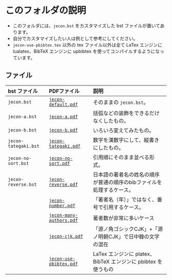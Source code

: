 <!--
Author:         Shiro Takeda
e-mail          <shiro.takeda@gmail.com>
First-written:  <2016-03-16>
Time-stamp:     <2021-09-12 16:06:17 st>
-->

このフォルダの説明
==============================

+ このフォルダには、`jecon.bst` をカスタマイズした bst ファイルが置いてあります。
+ 自分でカスタマイズしたい人は例として参考にしてください。
+ `jecon-use-pbibtex.tex` 以外の tex ファイル以外は全て LaTex エンジンに lualatex、BibTeX エンジンに upbibtex を使ってコンパイルするようになっています。

## ファイル

| bst ファイル         | PDFファイル                                        | 説明                                                                  |
|:---------------------|:---------------------------------------------------|:----------------------------------------------------------------------|
| `jecon.bst`          | [`jecon-default.pdf`](jecon-default.pdf)           | そのままの `jecon.bst`。                                              |
| `jecon-a.bst`        | [`jecon-a.pdf`](jecon-a.pdf)                       | 括弧などの装飾をできるだけなくしたもの。                              |
| `jecon-b.bst`        | [`jecon-b.pdf`](jecon-b.pdf)                       | いろいろ変えてみたもの。                                              |
| `jecon-tategaki.bst` | [`jecon-tategaki.pdf`](jecon-tategaki.pdf)         | 数字を漢数字にして、縦書きにしたもの。                                |
| `jecon-no-sort.bst`  | [`jecon-no-sort.pdf`](jecon-no-sort.pdf)           | 引用順にそのまま並べる形式。                                          |
| `jecon-reverse.bst`  | [`jecon-reverse.pdf`](jecon-reverse.pdf)           | 日本語の著者名の姓名の順序が普通の順序のbibファイルを処理するケース。 |
|                      | [`jecon-number.pdf`](jecon-number.pdf)             | 「著者名（年）」ではなく、番号で引用するケース。                      |
|                      | [`jecon-many-authors.pdf`](jecon-many-authors.pdf) | 著者数が非常に多いケース                                              |
|                      | [`jecon-cjk.pdf`](jecon-cjk.pdf)                   | 「源ノ角ゴシックCJK」+「源ノ明朝CJK」で日中韓の文字の混在             |
|                      | [`jecon-use-pbibtex.pdf`](jecon-use-pbibtex.pdf)   | LaTex エンジンに platex、BibTeX エンジンに pbibtex を使うもの         |



<!--
--------------------
Local Variables:
mode: markdown
fill-column: 90
coding: utf-8-dos
End:
-->

